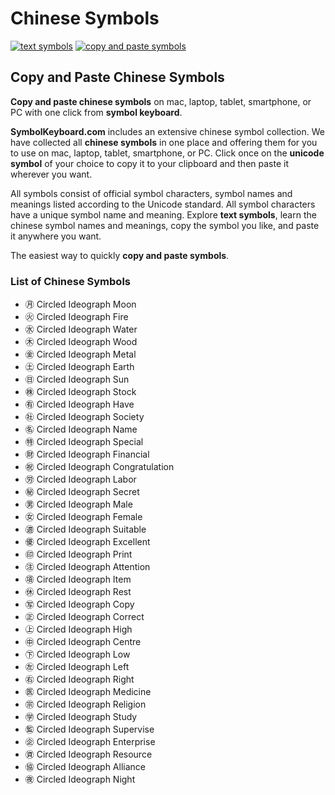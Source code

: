 # Chinese Symbols
[![text symbols](https://img.shields.io/badge/github-symbols-green.svg)](https://github.com/symbolkeyboard/symbols)
[![copy and paste symbols](https://img.shields.io/badge/source-symbolkeyboad.com-orange.svg)](https://symbolkeyboard.com)
## Copy and Paste Chinese Symbols

**Copy and paste chinese symbols** on mac, laptop, tablet, smartphone, or PC with one click from **symbol keyboard**.

**SymbolKeyboard.com** includes an extensive chinese symbol collection. We have collected all **chinese symbols** in one place and offering them for you to use on mac, laptop, tablet, smartphone, or PC. Click once on the **unicode symbol** of your choice to copy it to your clipboard and then paste it wherever you want.

All symbols consist of official symbol characters, symbol names and meanings listed according to the Unicode standard. All symbol characters have a unique symbol name and meaning. Explore **text symbols**, learn the chinese symbol names and meanings, copy the symbol you like, and paste it anywhere you want.

The easiest way to quickly **copy and paste symbols**.
### List of Chinese Symbols
- ㊊ Circled Ideograph Moon
- ㊋ Circled Ideograph Fire
- ㊌ Circled Ideograph Water
- ㊍ Circled Ideograph Wood
- ㊎ Circled Ideograph Metal
- ㊏ Circled Ideograph Earth
- ㊐ Circled Ideograph Sun
- ㊑ Circled Ideograph Stock
- ㊒ Circled Ideograph Have
- ㊓ Circled Ideograph Society
- ㊔ Circled Ideograph Name
- ㊕ Circled Ideograph Special
- ㊖ Circled Ideograph Financial
- ㊗ Circled Ideograph Congratulation
- ㊘ Circled Ideograph Labor
- ㊙ Circled Ideograph Secret
- ㊚ Circled Ideograph Male
- ㊛ Circled Ideograph Female
- ㊜ Circled Ideograph Suitable
- ㊝ Circled Ideograph Excellent
- ㊞ Circled Ideograph Print
- ㊟ Circled Ideograph Attention
- ㊠ Circled Ideograph Item
- ㊡ Circled Ideograph Rest
- ㊢ Circled Ideograph Copy
- ㊣ Circled Ideograph Correct
- ㊤ Circled Ideograph High
- ㊥ Circled Ideograph Centre
- ㊦ Circled Ideograph Low
- ㊧ Circled Ideograph Left
- ㊨ Circled Ideograph Right
- ㊩ Circled Ideograph Medicine
- ㊪ Circled Ideograph Religion
- ㊫ Circled Ideograph Study
- ㊬ Circled Ideograph Supervise
- ㊭ Circled Ideograph Enterprise
- ㊮ Circled Ideograph Resource
- ㊯ Circled Ideograph Alliance
- ㊰ Circled Ideograph Night
